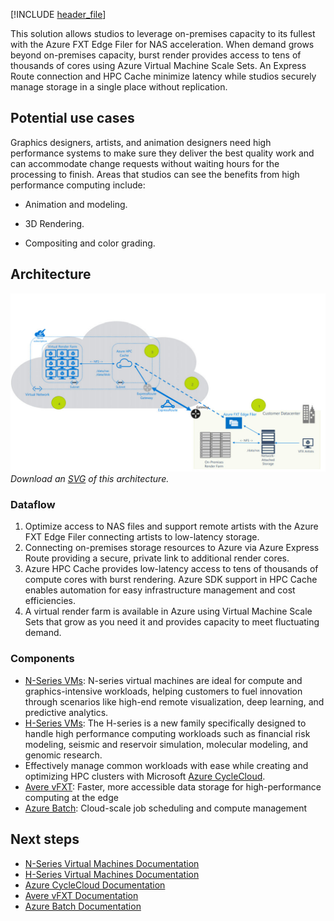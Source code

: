 [!INCLUDE [header_file](../../../includes/sol-idea-header.md)]

This solution allows studios to leverage on-premises capacity to its fullest with the Azure FXT Edge Filer for NAS acceleration. When demand grows beyond on-premises capacity, burst render provides access to tens of thousands of cores using Azure Virtual Machine Scale Sets. An Express Route connection and HPC Cache minimize latency while studios securely manage storage in a single place without replication.

## Potential use cases

Graphics designers, artists, and animation designers need high performance systems to make sure they deliver the best quality work and can accommodate change requests without waiting hours for the processing to finish. Areas that studios can see the benefits from high performance computing include:

* Animation and modeling.

* 3D Rendering.

* Compositing and color grading.

## Architecture

![Architecture Diagram](../media/azure-batch-rendering.png)
*Download an [SVG](../media/azure-batch-rendering.svg) of this architecture.*

### Dataflow

1. Optimize access to NAS files and support remote artists with the Azure FXT Edge Filer connecting artists to low-latency storage.
1. Connecting on-premises storage resources to Azure via Azure Express Route providing a secure, private link to additional render cores.
1. Azure HPC Cache provides low-latency access to tens of thousands of compute cores with burst rendering.  Azure SDK support in HPC Cache enables automation for easy infrastructure management and cost efficiencies.
1. A virtual render farm is available in Azure using Virtual Machine Scale Sets that grow as you need it and provides capacity to meet fluctuating demand.

### Components

* [N-Series VMs](https://azure.microsoft.com/pricing/details/virtual-machines/linux): N-series virtual machines are ideal for compute and graphics-intensive workloads, helping customers to fuel innovation through scenarios like high-end remote visualization, deep learning, and predictive analytics.
* [H-Series VMs](https://azure.microsoft.com/pricing/details/virtual-machines/linux): The H-series is a new family specifically designed to handle high performance computing workloads such as financial risk modeling, seismic and reservoir simulation, molecular modeling, and genomic research.
* Effectively manage common workloads with ease while creating and optimizing HPC clusters with Microsoft [Azure CycleCloud](https://azure.microsoft.com/features/azure-cyclecloud).
* [Avere vFXT](https://azure.microsoft.com/services/storage/avere-vfxt): Faster, more accessible data storage for high-performance computing at the edge
* [Azure Batch](https://azure.microsoft.com/services/batch): Cloud-scale job scheduling and compute management

## Next steps

* [N-Series Virtual Machines Documentation](/azure/virtual-machines/linux/sizes-gpu)
* [H-Series Virtual Machines Documentation](/azure/virtual-machines/linux/sizes-hpc)
* [Azure CycleCloud Documentation](/azure/cyclecloud)
* [Avere vFXT Documentation](/azure/avere-vfxt)
* [Azure Batch Documentation](/azure/batch)
